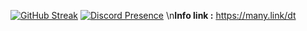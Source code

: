 [![GitHub Streak](https://github-readme-streak-stats.herokuapp.com?user=duongtuan303030&theme=dark&hide_border=true&date_format=M%20j%5B%2C%20Y%5D)](https://git.io/streak-stats)
[![Discord Presence](https://lanyard-profile-readme-nyria.vercel.app/api/542602170080428063)](https://discord.com/users/542602170080428063)
\n**Info link :** https://many.link/dt
